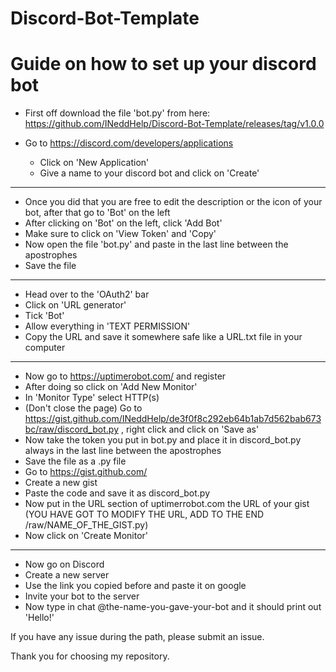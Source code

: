 # Discord-Bot-Template
#
# Guide on how to set up your discord bot

- First off download the file 'bot.py' from here: https://github.com/INeddHelp/Discord-Bot-Template/releases/tag/v1.0.0

- Go to https://discord.com/developers/applications
    - Click on 'New Application'
    - Give a name to your discord bot and click on 'Create'

---

- Once you did that you are free to edit the description or the icon of your bot, after that go to 'Bot' on the left
- After clicking on 'Bot' on the left, click 'Add Bot'
- Make sure to click on 'View Token' and 'Copy'
- Now open the file 'bot.py' and paste in the last line between the apostrophes
- Save the file
    
---

- Head over to the 'OAuth2' bar
- Click on 'URL generator'
- Tick 'Bot'
- Allow everything in 'TEXT PERMISSION'
- Copy the URL and save it somewhere safe like a URL.txt file in your computer

---

- Now go to https://uptimerobot.com/ and register
- After doing so click on 'Add New Monitor'
- In 'Monitor Type' select HTTP(s)
- (Don't close the page) Go to https://gist.github.com/INeddHelp/de3f0f8c292eb64b1ab7d562bab673bc/raw/discord_bot.py , right click and click on 'Save as'
- Now take the token you put in bot.py and place it in discord_bot.py always in the last line between the apostrophes
- Save the file as a .py file 
- Go to https://gist.github.com/
- Create a new gist
- Paste the code and save it as discord_bot.py
- Now put in the URL section of uptimerrobot.com the URL of your gist (YOU HAVE GOT TO MODIFY THE URL, ADD TO THE END /raw/NAME_OF_THE_GIST.py)
- Now click on 'Create Monitor'

---

- Now go on Discord
- Create a new server
- Use the link you copied before and paste it on google
- Invite your bot to the server 
- Now type in chat @the-name-you-gave-your-bot and it should print out 'Hello!'

If you have any issue during the path, please submit an issue.

Thank you for choosing my repository.
